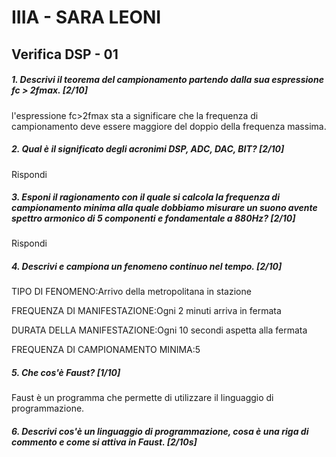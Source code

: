 # IIIA - SARA LEONI

## Verifica DSP - 01

##### 1. Descrivi il teorema del campionamento partendo dalla sua espressione _fc > 2fmax_. [2/10]

l'espressione fc>2fmax sta a significare che la frequenza di campionamento deve essere maggiore del doppio della frequenza massima.

##### 2. Qual è il significato degli acronimi _DSP_, _ADC_, _DAC_, _BIT_? [2/10]

Rispondi

##### 3. Esponi il ragionamento con il quale si calcola la frequenza di campionamento minima alla quale dobbiamo misurare un suono avente spettro armonico di 5 componenti e fondamentale a _880Hz_? [2/10]

Rispondi

##### 4. Descrivi e campiona un fenomeno continuo nel tempo. [2/10]

TIPO DI FENOMENO:Arrivo della metropolitana in stazione

FREQUENZA DI MANIFESTAZIONE:Ogni 2 minuti arriva in fermata

DURATA DELLA MANIFESTAZIONE:Ogni 10 secondi aspetta alla fermata

FREQUENZA DI CAMPIONAMENTO MINIMA:5

##### 5. Che cos'è _Faust_? [1/10]

Faust è un programma che permette di utilizzare il linguaggio di programmazione.

##### 6. Descrivi cos'è un linguaggio di programmazione, cosa è una riga di commento e come si attiva in _Faust_. [2/10s]

